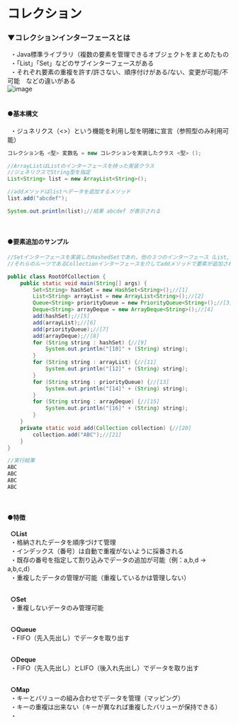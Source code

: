 # コレクション

### ▼コレクションインターフェースとは
&ensp;・Java標準ライブラリ（複数の要素を管理できるオブジェクトをまとめたもの<br>
&ensp;・「List」「Set」などのサブインターフェースがある<br>
&ensp;・それぞれ要素の重複を許す/許さない、順序付けがある/ない、変更が可能/不可能　などの違いがある<br>
![image](https://user-images.githubusercontent.com/81621944/211177613-4d841af4-c728-466b-ab65-be22934e5726.png)<br>
<br>

#### ●基本構文
&ensp;・ジュネリクス（<>）という機能を利用し型を明確に宣言（参照型のみ利用可能）<br>
```java
コレクション名 <型> 変数名 = new コレクションを実装したクラス <型> ();
```
```java
//ArrayListはListのインターフェースを持った実装クラス
//ジェネリクスでString型を指定
List<String> list = new ArrayList<String>();

//addメソッドはlistへデータを追加するメソッド
list.add("abcdef");

System.out.println(list);//結果 abcdef が表示される
```
<br>


#### ●要素追加のサンプル
```java
//Setインターフェースを実装したHashedSetであれ、他の３つのインターフェース（List, Queue, Deque）であれ、
//それらのルーツであるCollectionインターフェースを介してaddメソッドで要素が追加されることを示す

public class RootOfCollection {
    public static void main(String[] args) {
        Set<String> hashSet = new HashSet<String>();//[1]
        List<String> arrayList = new ArrayList<String>();//[2]
        Queue<String> priorityQueue = new PriorityQueue<String>();//[3]
        Deque<String> arrayDeque = new ArrayDeque<String>();//[4]
        add(hashSet);//[5]
        add(arrayList);//[6]
        add(priorityQueue);//[7]
        add(arrayDeque);//[8]
        for (String string : hashSet) {//[9]
            System.out.println("[10]" + (String) string);
        }
        for (String string : arrayList) {//[11]
            System.out.println("[12]" + (String) string);
        }
        for (String string : priorityQueue) {//[13]
            System.out.println("[14]" + (String) string);
        }
        for (String string : arrayDeque) {//[15]
            System.out.println("[16]" + (String) string);
        }
    }
    private static void add(Collection collection) {//[20]
        collection.add("ABC");//[21]
    }
}
```
```java
//実行結果
ABC
ABC
ABC
ABC
```
<br>


#### ●特徴
&ensp;**○List**<br>
&ensp;・格納されたデータを順序づけて管理<br>
&ensp;・インデックス（番号）は自動で重複がないように採番される<br>
&ensp;・既存の番号を指定して割り込みでデータの追加が可能（例：a,b,d → a,b,c,d）<br>
&ensp;・重複したデータの管理が可能（重複しているかは管理しない）<br>
<br>

&ensp;**○Set**<br>
&ensp;・重複しないデータのみ管理可能<br>
<br>

&ensp;**○Queue**<br>
&ensp;・FIFO（先入先出し）でデータを取り出す<br>
<br>

&ensp;**○Deque**<br>
&ensp;・FIFO（先入先出し）とLIFO（後入れ先出し）でデータを取り出す<br>
<br>

&ensp;**○Map**<br>
&ensp;・キーとバリューの組み合わせでデータを管理（マッピング）<br>
&ensp;・キーの重複は出来ない（キーが異なれば重複したバリューが保持できる）<br>
&ensp;・<br>
<br>
